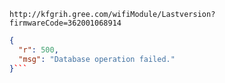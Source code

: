 `http://kfgrih.gree.com/wifiModule/Lastversion?firmwareCode=362001068914`

```json
{
  "r": 500,
  "msg": "Database operation failed."
}```